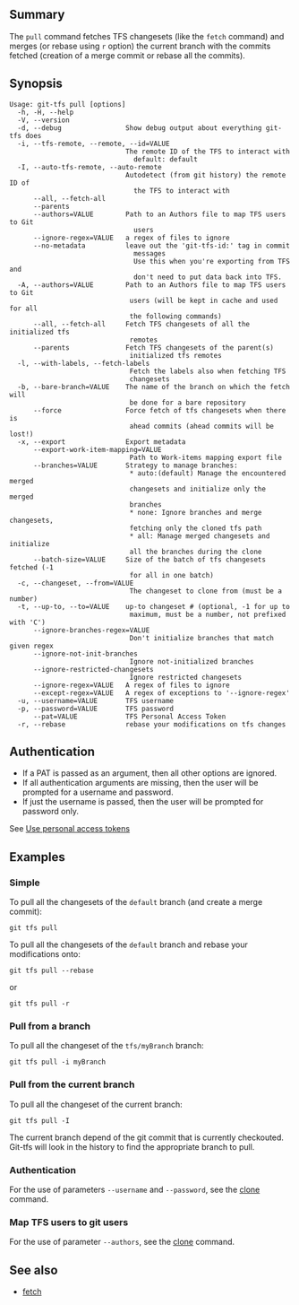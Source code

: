 ## Summary

The `pull` command fetches TFS changesets (like the `fetch` command) and merges 
(or rebase using `r` option) the current branch with the commits fetched 
(creation of a merge commit or rebase all the commits).

## Synopsis

    Usage: git-tfs pull [options]
      -h, -H, --help
      -V, --version
      -d, --debug                Show debug output about everything git-tfs does
      -i, --tfs-remote, --remote, --id=VALUE
                                 The remote ID of the TFS to interact with
                                   default: default
      -I, --auto-tfs-remote, --auto-remote
                                 Autodetect (from git history) the remote ID of
                                   the TFS to interact with
          --all, --fetch-all
          --parents
          --authors=VALUE        Path to an Authors file to map TFS users to Git
                                   users
          --ignore-regex=VALUE   a regex of files to ignore
          --no-metadata          leave out the 'git-tfs-id:' tag in commit
                                   messages
                                   Use this when you're exporting from TFS and
                                   don't need to put data back into TFS.
      -A, --authors=VALUE        Path to an Authors file to map TFS users to Git
                                  users (will be kept in cache and used for all
                                  the following commands)
          --all, --fetch-all     Fetch TFS changesets of all the initialized tfs
                                  remotes
          --parents              Fetch TFS changesets of the parent(s)
                                  initialized tfs remotes
      -l, --with-labels, --fetch-labels
                                  Fetch the labels also when fetching TFS
                                  changesets
      -b, --bare-branch=VALUE    The name of the branch on which the fetch will
                                  be done for a bare repository
          --force                Force fetch of tfs changesets when there is
                                  ahead commits (ahead commits will be lost!)
      -x, --export               Export metadata
          --export-work-item-mapping=VALUE
                                  Path to Work-items mapping export file
          --branches=VALUE       Strategy to manage branches:
                                  * auto:(default) Manage the encountered merged
                                  changesets and initialize only the merged
                                  branches
                                  * none: Ignore branches and merge changesets,
                                  fetching only the cloned tfs path
                                  * all: Manage merged changesets and initialize
                                  all the branches during the clone
          --batch-size=VALUE     Size of the batch of tfs changesets fetched (-1
                                  for all in one batch)
      -c, --changeset, --from=VALUE
                                  The changeset to clone from (must be a number)
      -t, --up-to, --to=VALUE    up-to changeset # (optional, -1 for up to
                                  maximum, must be a number, not prefixed with 'C')
          --ignore-branches-regex=VALUE
                                  Don't initialize branches that match given regex
          --ignore-not-init-branches
                                  Ignore not-initialized branches
          --ignore-restricted-changesets
                                  Ignore restricted changesets
          --ignore-regex=VALUE   A regex of files to ignore
          --except-regex=VALUE   A regex of exceptions to '--ignore-regex'
      -u, --username=VALUE       TFS username
      -p, --password=VALUE       TFS password
		  --pat=VALUE          	 TFS Personal Access Token
      -r, --rebase               rebase your modifications on tfs changes

## Authentication

- If a PAT is passed as an argument, then all other options are ignored.
- If all authentication arguments are missing, then the user will be prompted for a username and password.
- If just the username is passed, then the user will be prompted for password only.

See [Use personal access tokens](https://docs.microsoft.com/en-us/azure/devops/organizations/accounts/use-personal-access-tokens-to-authenticate?view=azure-devops&tabs=preview-page)

## Examples

### Simple

To pull all the changesets of the `default` branch (and create a merge commit):

    git tfs pull

To pull all the changesets of the `default` branch and rebase your modifications onto:

    git tfs pull --rebase

or 

    git tfs pull -r

### Pull from a branch

To pull all the changeset of the `tfs/myBranch` branch:

    git tfs pull -i myBranch

### Pull from the current branch

To pull all the changeset of the current branch:

    git tfs pull -I

The current branch depend of the git commit that is currently checkouted. Git-tfs will look in the history
to find the appropriate branch to pull.

### Authentication

For the use of parameters `--username` and `--password`, see the [clone](clone.md) command.

### Map TFS users to git users

For the use of parameter `--authors`, see the [clone](clone.md) command.

## See also

* [fetch](fetch.md)
